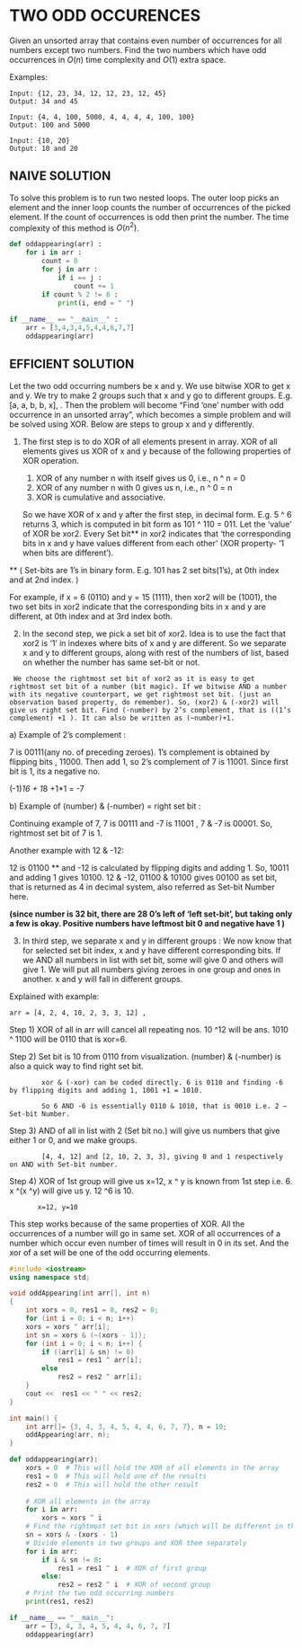# **TWO ODD OCCURENCES**

Given an unsorted array that contains even number of occurrences for all numbers except two numbers. Find the two numbers which have odd occurrences in $O(n)$ time complexity and $O(1)$ extra space.
 
Examples:
```
Input: {12, 23, 34, 12, 12, 23, 12, 45}
Output: 34 and 45

Input: {4, 4, 100, 5000, 4, 4, 4, 4, 100, 100}
Output: 100 and 5000

Input: {10, 20}
Output: 10 and 20
```

## **NAIVE SOLUTION**

To solve this problem is to run two nested loops. The outer loop picks an element and the inner loop counts the number of occurrences of the picked element. If the count of occurrences is odd then print the number. The time complexity of this method is $O(n^2)$.

```py
def oddappearing(arr) :
    for i in arr :
        count = 0
        for j in arr :
            if i == j :
                count += 1 
        if count % 2 != 0 :
            print(i, end = " ")
            
if __name__ == "__main__" :
    arr = [3,4,3,4,5,4,4,6,7,7]
    oddappearing(arr)
```

## **EFFICIENT SOLUTION**

Let the two odd occurring numbers be x and y. We use bitwise XOR to get x and y. We try to make 2 groups such that x and y go to different groups. E.g. [a, a, b, b, x], . Then the problem will become “Find ‘one’ number with odd occurrence in an unsorted array”, which becomes a simple problem and will be solved using XOR. Below are steps to group x and y differently.

1.    The first step is to do XOR of all elements present in array. XOR of all elements gives us XOR of x and y because of the following properties of XOR operation. 
        1) XOR of any number n with itself gives us 0, i.e., n ^ n = 0 
        2) XOR of any number n with 0 gives us n, i.e., n ^ 0 = n 
        3) XOR is cumulative and associative.

        So we have XOR of x and y after the first step, in decimal form. E.g. 5 ^ 6 returns 3, which is computed in bit form as 101 ^ 110 = 011. Let the ‘value’ of XOR be xor2. Every Set bit** in xor2 indicates that ‘the corresponding bits in x and y have values different from each other’ (XOR property- ‘1 when bits are different’). 

** ( Set-bits are 1’s in binary form. E.g. 101 has 2 set bits(1’s), at 0th index and at 2nd index. )

For example, if x = 6 (0110) and y = 15 (1111), then xor2 will be (1001), the two set bits in xor2 indicate that the corresponding bits in x and y are different, at 0th index and at 3rd index both. 

2.    In the second step, we pick a set bit of xor2. Idea is to use the fact that xor2 is ‘1’ in indexes where bits of x and y are different. So we separate x and y to different groups, along with rest of the numbers of list, based on whether the number has same set-bit or not.  

     We choose the rightmost set bit of xor2 as it is easy to get rightmost set bit of a number (bit magic). If we bitwise AND a number with its negative counterpart, we get rightmost set bit. (just an observation based property, do remember). So, (xor2) & (-xor2) will give us right set bit. Find (-number) by 2’s complement, that is ((1’s complement) +1 ). It can also be written as (~number)+1. 

   a)    Example of 2’s complement :

 7 is 00111(any no. of preceding zeroes). 1’s complement is obtained by flipping bits , 11000. Then add 1, so 2’s complement of 7 is 11001. Since first bit is 1, its a negative no. 

 (-1)*16 + 1*8 +1*1  =  -7

   b)    Example of (number) & (-number) = right set bit :

 Continuing example of 7,  7 is 00111 and -7 is 11001 , 7 & -7 is  00001. So, rightmost set bit of 7 is 1.

 Another example with 12 & -12:

 12 is 01100 ** and -12 is calculated by flipping digits and adding 1. So, 10011 and adding 1 gives 10100.  12 & -12,  01100 & 10100  gives  00100 as set bit, that is returned as 4 in decimal system, also referred as Set-bit Number here.

 **(since number is 32 bit, there are 28 0’s left of ‘left set-bit’, but taking only a few is okay. Positive numbers have leftmost bit 0 and negative have 1 )**

3.    In third step, we separate x and y in different groups : We now know that for selected set bit index, x and y have different corresponding bits. If we AND all numbers in list with set bit, some will give 0 and others will give 1. We will put all numbers giving zeroes in one group and ones in another. x and y will fall in different groups. 

Explained with example:

    arr = [4, 2, 4, 10, 2, 3, 3, 12] ,  

Step 1) XOR of all in arr will cancel all repeating nos. 10 ^12 will be ans. 1010 ^ 1100 will be 0110 that is xor=6. 

Step 2) Set bit is 10 from 0110 from visualization. (number) & (-number) is also a quick way to find right set bit.

            xor & (-xor) can be coded directly. 6 is 0110 and finding -6 by flipping digits and adding 1, 1001 +1 = 1010.

            So 6 AND -6 is essentially 0110 & 1010, that is 0010 i.e. 2 – Set-bit Number.

Step 3) AND of all in list with 2 (Set bit no.) will give us numbers that give either 1 or 0, and we make groups.

            [4, 4, 12] and [2, 10, 2, 3, 3], giving 0 and 1 respectively on AND with Set-bit number.

Step 4) XOR of 1st group will give us x=12, x ^ y is known from 1st step i.e. 6. x ^(x ^y) will give us y. 12 ^6 is 10.

           x=12, y=10

This step works because of the same properties of XOR. All the occurrences of a number will go in same set. XOR of all occurrences of a number which occur even number of times will result in 0 in its set. And the xor of a set will be one of the odd occurring elements. 

```cpp
#include <iostream>
using namespace std;

void oddAppearing(int arr[], int n)
{
    int xors = 0, res1 = 0, res2 = 0; 
    for (int i = 0; i < n; i++) 
    xors = xors ^ arr[i]; 
    int sn = xors & (~(xors - 1)); 
    for (int i = 0; i < n; i++) { 
        if ((arr[i] & sn) != 0) 
            res1 = res1 ^ arr[i]; 
        else
            res2 = res2 ^ arr[i]; 
    } 
    cout <<  res1 << " " << res2;
}

int main() {
	int arr[]= {3, 4, 3, 4, 5, 4, 4, 6, 7, 7}, n = 10;
    oddAppearing(arr, n);
}
```

```py
def oddappearing(arr):
    xors = 0  # This will hold the XOR of all elements in the array
    res1 = 0  # This will hold one of the results
    res2 = 0  # This will hold the other result
    
    # XOR all elements in the array
    for i in arr:
        xors = xors ^ i
    # Find the rightmost set bit in xors (which will be different in the two odd occurring numbers)
    sn = xors & -(xors - 1)
    # Divide elements in two groups and XOR them separately
    for i in arr:
        if i & sn != 0:
            res1 = res1 ^ i  # XOR of first group
        else:
            res2 = res2 ^ i  # XOR of second group     
    # Print the two odd occurring numbers
    print(res1, res2)

if __name__ == "__main__":
    arr = [3, 4, 3, 4, 5, 4, 4, 6, 7, 7]
    oddappearing(arr)
```